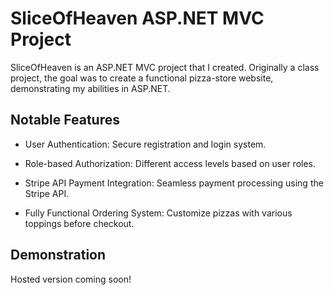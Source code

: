 # SliceOfHeaven ASP.NET MVC Project

SliceOfHeaven is an ASP.NET MVC project that I created. Originally a class project, the goal was to create a functional pizza-store website, demonstrating my abilities in ASP.NET.

## Notable Features

- User Authentication: Secure registration and login system.

- Role-based Authorization: Different access levels based on user roles.

- Stripe API Payment Integration: Seamless payment processing using the Stripe API.

- Fully Functional Ordering System: Customize pizzas with various toppings before checkout.

## Demonstration

Hosted version coming soon!
